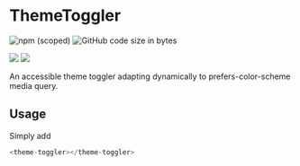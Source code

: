 # ThemeToggler

![npm (scoped)](https://img.shields.io/npm/v/@galpop/themetoggler) ![GitHub code size in bytes](https://img.shields.io/github/languages/code-size/gwendolinerodriguez/themetoggler)

<img src="img/darkMode.jpg">
<img src="img/lightMode.jpg">

An accessible theme toggler adapting dynamically to prefers-color-scheme media query.

## Usage

Simply add

```javascript
<theme-toggler></theme-toggler>
```
